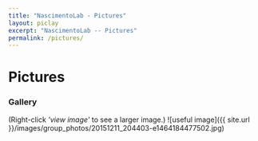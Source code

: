 ```yaml
---
title: "NascimentoLab - Pictures"
layout: piclay
excerpt: "NascimentoLab -- Pictures"
permalink: /pictures/
---
```


# Pictures


### Gallery
(Right-click *'view image'* to see a larger image.)
![useful image]({{ site.url }}/images/group_photos/20151211_204403-e1464184477502.jpg)




